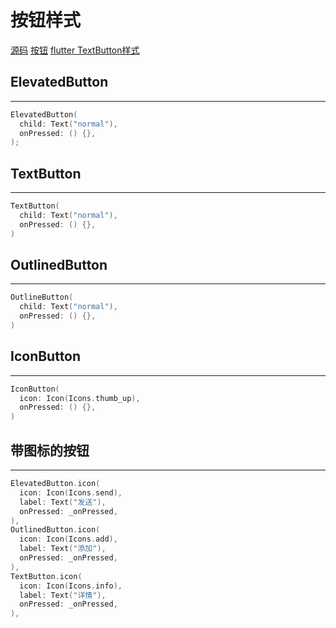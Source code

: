 # 按钮样式

[源码](https://gitee.com/learnany/flutter/blob/master/lib/btnstyle.dart)  [按钮](https://book.flutterchina.club/chapter3/buttons.html#_3-2-1-elevatedbutton) [flutter TextButton样式](https://blog.csdn.net/python4_1/article/details/120783115)

## ElevatedButton
---
```c
ElevatedButton(
  child: Text("normal"),
  onPressed: () {},
);
```

## TextButton
---
```c
TextButton(
  child: Text("normal"),
  onPressed: () {},
)
```

## OutlinedButton
---
```c
OutlineButton(
  child: Text("normal"),
  onPressed: () {},
)
```

## IconButton
---
```c
IconButton(
  icon: Icon(Icons.thumb_up),
  onPressed: () {},
)
```

## 带图标的按钮
---
```c
ElevatedButton.icon(
  icon: Icon(Icons.send),
  label: Text("发送"),
  onPressed: _onPressed,
),
OutlinedButton.icon(
  icon: Icon(Icons.add),
  label: Text("添加"),
  onPressed: _onPressed,
),
TextButton.icon(
  icon: Icon(Icons.info),
  label: Text("详情"),
  onPressed: _onPressed,
),
```